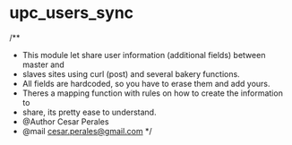upc_users_sync
==============


/** 
 * This module let share user information (additional fields) between master and 
 * slaves sites using curl (post) and several bakery functions.
 * All fields are hardcoded, so you have to erase them and add yours.
 * Theres a mapping function with rules on how to create the information to 
 * share, its pretty ease to understand.
 * @Author Cesar Perales
 * @mail cesar.perales@gmail.com
 */
